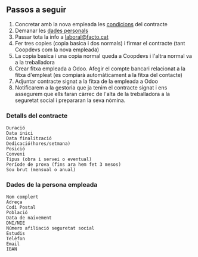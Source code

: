 ## Passos a seguir
1. Concretar amb la nova empleada les [condicions](https://github.com/coopdevs/handbook/wiki/Fer-un-contracte-nou-per-una-empleada#detalls-del-contracte) del contracte
2. Demanar les [dades personals](https://github.com/coopdevs/handbook/wiki/Fer-un-contracte-nou-per-una-empleada#dades-de-la-persona-empleada)
3. Passar tota la info a laboral@facto.cat
4. Fer tres copies (copia basica i dos normals) i firmar el contracte (tant Coopdevs com la nova empleada)
5. La copia basica i una copia normal queda a Coopdevs i l'altra normal va a la treballadora
6. Crear fitxa empleada a Odoo. Afegir el compte bancari relacionat a la fitxa d'empleat (es compiarà automàticament a la fitxa del contacte)
7. Adjuntar contracte signat a la fitxa de la empleada a Odoo
8. Notificarem a la gestoria que ja tenim el contracte signat i ens assegurem que ells faran càrrec de l'alta de la treballadora a la seguretat social i prepararan la seva nòmina. 

### Detalls del contracte
```
Duració
Data inici
Data finalització
Dedicació(hores/setmana)
Posició
Conveni
Tipus (obra i servei o eventual)
Període de prova (fins ara hem fet 3 mesos)
Sou brut (mensual o anual)
```

### Dades de la persona empleada
```
Nom complert
Adreça
Codi Postal
Població
Data de naixement
DNI/NIE
Número afiliació seguretat social
Estudis
Telèfon
Email
IBAN
```